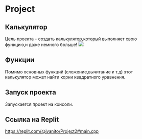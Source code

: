 # Project
## Калькулятор
Цель проекта - создать калькулятор,который выполняет свою функцию,и даже немного больше!
<img src = "https://cdn.discordapp.com/attachments/1038046943043141684/1112842038858219530/1685383611026.png" >
## Функции 
Помимо основных функций (сложение,вычитание и т.д) этот калькулятор может найти корни квадратного уравнения.

## Запуск проекта
Запускается проект на консоли.
## Ссылка на Replit
https://replit.com/@ivanito/Project2#main.cpp
